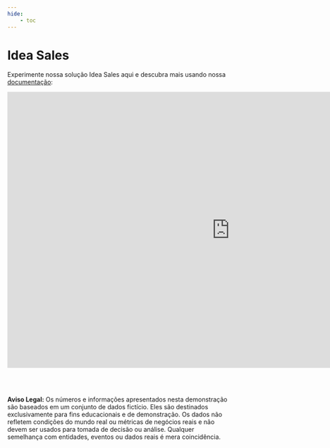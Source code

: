 ```yaml
---
hide:
    - toc
---
```



# Idea Sales

Experimente nossa solução Idea Sales aqui e descubra mais usando nossa [documentação](./ficha_tecnica.md):

<iframe title="Idea Sales" width="1008" height="627.2" src="https://app.powerbi.com/view?r=eyJrIjoiNDY1YjUwZTUtMThmNS00NDI1LTg0NGEtMGFlNjZjNWM3MGRkIiwidCI6Ijk0ODViZDU1LTkyYzAtNDIxMi05NmNhLTkxNDNiYjhhNzA0NSJ9" frameborder="0" allowFullScreen="true"></iframe>

<br><br>

**Aviso Legal:** Os números e informações apresentados nesta demonstração são baseados em um conjunto de dados fictício. Eles são destinados exclusivamente para fins educacionais e de demonstração. Os dados não refletem condições do mundo real ou métricas de negócios reais e não devem ser usados ​​para tomada de decisão ou análise. Qualquer semelhança com entidades, eventos ou dados reais é mera coincidência.
